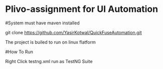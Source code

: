 # Plivo-assignment for UI Automation

#System must have maven installed

  git clone <https://github.com/YasirKotwal/QuickFuseAutomation.git>

The project is builed to run on linux flatform

#How To Run

Right Click testng.xml
run as TestNG Suite



